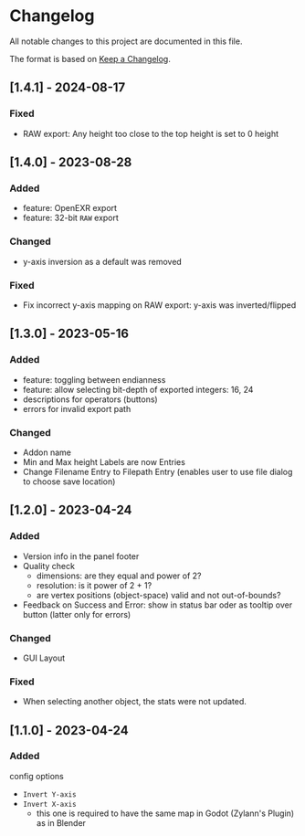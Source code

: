 # Changelog

All notable changes to this project are documented in this file.

The format is based on [Keep a Changelog](https://keepachangelog.com/en/1.0.0/).

## [1.4.1] - 2024-08-17

### Fixed

* RAW export: Any height too close to the top height is set to 0 height


## [1.4.0] - 2023-08-28

### Added

* feature: OpenEXR export
* feature: 32-bit `RAW` export


### Changed

* y-axis inversion as a default was removed


### Fixed

* Fix incorrect y-axis mapping on RAW export: y-axis was inverted/flipped


## [1.3.0] - 2023-05-16

### Added

* feature: toggling between endianness
* feature: allow selecting bit-depth of exported integers: 16, 24
* descriptions for operators (buttons)
* errors for invalid export path


### Changed

* Addon name
* Min and Max height Labels are now Entries
* Change Filename Entry to Filepath Entry (enables user to use file dialog to choose save location)


## [1.2.0] - 2023-04-24

### Added

* Version info in the panel footer
* Quality check
  * dimensions: are they equal and power of 2?
  * resolution: is it power of 2 + 1?
  * are vertex positions (object-space) valid and not out-of-bounds?
* Feedback on Success and Error: show in status bar oder as tooltip over button (latter only for errors)


### Changed

* GUI Layout


### Fixed

* When selecting another object, the stats were not updated.


## [1.1.0] - 2023-04-24

### Added

config options
* `Invert Y-axis`
* `Invert X-axis`
  * this one is required to have the same map in Godot (Zylann's Plugin) as in Blender
